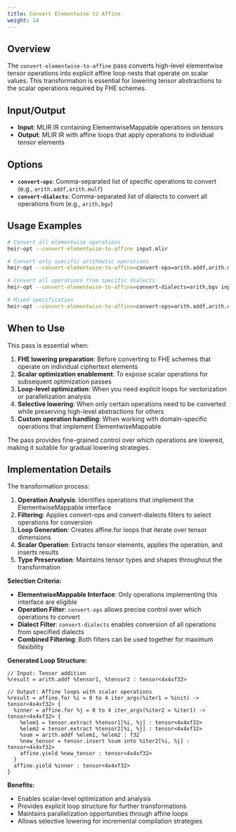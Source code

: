 ```yaml
---
title: Convert Elementwise to Affine
weight: 14
---
```


## Overview

The `convert-elementwise-to-affine` pass converts high-level elementwise tensor
operations into explicit affine loop nests that operate on scalar values. This
transformation is essential for lowering tensor abstractions to the scalar
operations required by FHE schemes.

## Input/Output

- **Input**: MLIR IR containing ElementwiseMappable operations on tensors
- **Output**: MLIR IR with affine loops that apply operations to individual
  tensor elements

## Options

- **`convert-ops`**: Comma-separated list of specific operations to convert
  (e.g., `arith.addf,arith.mulf`)
- **`convert-dialects`**: Comma-separated list of dialects to convert all
  operations from (e.g., `arith,bgv`)

## Usage Examples

```bash
# Convert all elementwise operations
heir-opt --convert-elementwise-to-affine input.mlir

# Convert only specific arithmetic operations
heir-opt --convert-elementwise-to-affine=convert-ops=arith.addf,arith.mulf input.mlir

# Convert all operations from specific dialects
heir-opt --convert-elementwise-to-affine=convert-dialects=arith,bgv input.mlir

# Mixed specification
heir-opt --convert-elementwise-to-affine=convert-ops=arith.addf,arith.divf,convert-dialects=bgv input.mlir
```

## When to Use

This pass is essential when:

1. **FHE lowering preparation**: Before converting to FHE schemes that operate
   on individual ciphertext elements
1. **Scalar optimization enablement**: To expose scalar operations for
   subsequent optimization passes
1. **Loop-level optimization**: When you need explicit loops for vectorization
   or parallelization analysis
1. **Selective lowering**: When only certain operations need to be converted
   while preserving high-level abstractions for others
1. **Custom operation handling**: When working with domain-specific operations
   that implement ElementwiseMappable

The pass provides fine-grained control over which operations are lowered, making
it suitable for gradual lowering strategies.

## Implementation Details

The transformation process:

1. **Operation Analysis**: Identifies operations that implement the
   ElementwiseMappable interface
1. **Filtering**: Applies convert-ops and convert-dialects filters to select
   operations for conversion
1. **Loop Generation**: Creates affine.for loops that iterate over tensor
   dimensions
1. **Scalar Operation**: Extracts tensor elements, applies the operation, and
   inserts results
1. **Type Preservation**: Maintains tensor types and shapes throughout the
   transformation

**Selection Criteria:**

- **ElementwiseMappable Interface**: Only operations implementing this interface
  are eligible
- **Operation Filter**: `convert-ops` allows precise control over which
  operations to convert
- **Dialect Filter**: `convert-dialects` enables conversion of all operations
  from specified dialects
- **Combined Filtering**: Both filters can be used together for maximum
  flexibility

**Generated Loop Structure:**

```mlir
// Input: Tensor addition
%result = arith.addf %tensor1, %tensor2 : tensor<4x4xf32>

// Output: Affine loops with scalar operations
%result = affine.for %i = 0 to 4 iter_args(%iter1 = %init) -> tensor<4x4xf32> {
  %inner = affine.for %j = 0 to 4 iter_args(%iter2 = %iter1) -> tensor<4x4xf32> {
    %elem1 = tensor.extract %tensor1[%i, %j] : tensor<4x4xf32>
    %elem2 = tensor.extract %tensor2[%i, %j] : tensor<4x4xf32>
    %sum = arith.addf %elem1, %elem2 : f32
    %new_tensor = tensor.insert %sum into %iter2[%i, %j] : tensor<4x4xf32>
    affine.yield %new_tensor : tensor<4x4xf32>
  }
  affine.yield %inner : tensor<4x4xf32>
}
```

**Benefits:**

- Enables scalar-level optimization and analysis
- Provides explicit loop structure for further transformations
- Maintains parallelization opportunities through affine loops
- Allows selective lowering for incremental compilation strategies
